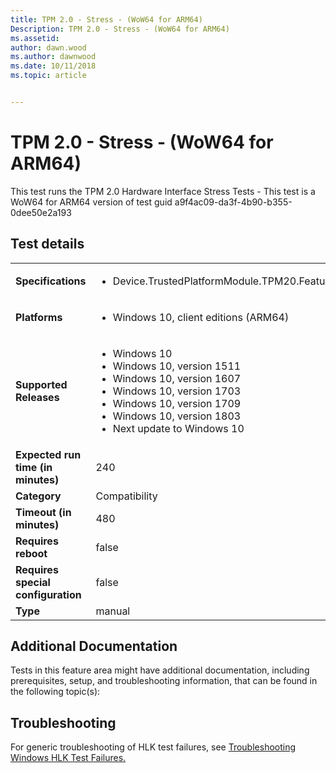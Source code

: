 ```yaml
---
title: TPM 2.0 - Stress - (WoW64 for ARM64)
Description: TPM 2.0 - Stress - (WoW64 for ARM64)
ms.assetid: 
author: dawn.wood
ms.author: dawnwood
ms.date: 10/11/2018
ms.topic: article


---
```


# TPM 2.0 - Stress - (WoW64 for ARM64)

This test runs the TPM 2.0 Hardware Interface Stress Tests - This test is a WoW64 for ARM64 version of test guid a9f4ac09-da3f-4b90-b355-0dee50e2a193

## Test details
|||
|---|---|
| **Specifications**  | <ul><li>Device.TrustedPlatformModule.TPM20.Features</li></ul> |  
| **Platforms**   | <ul><li>Windows 10, client editions (ARM64)</li></ul> |
| **Supported Releases** | <ul><li>Windows 10</li><li>Windows 10, version 1511</li><li>Windows 10, version 1607</li><li>Windows 10, version 1703</li><li>Windows 10, version 1709</li><li>Windows 10, version 1803</li><li>Next update to Windows 10</li></ul> |
|**Expected run time (in minutes)**| 240 |
|**Category**| Compatibility |
|**Timeout (in minutes)**| 480 |
|**Requires reboot**| false |
|**Requires special configuration**| false |
|**Type**| manual |




## Additional Documentation
Tests in this feature area might have additional documentation, including prerequisites, setup, and troubleshooting information, that can be found in the following topic(s): <ul></ul>

## Troubleshooting
For generic troubleshooting of HLK test failures, see [Troubleshooting Windows HLK Test Failures.](https://docs.microsoft.com/en-us/windows-hardware/HLK/troubleshooting.html)